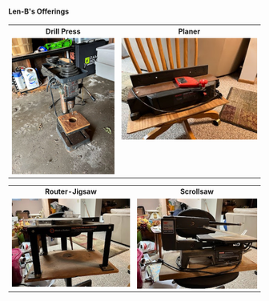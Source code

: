 ####  Len-B's Offerings

<table>
  <tr>
    <th>Drill Press</td>
    <th>Planer</td>
  </tr>
  <tr>
      <td valign="top">
      <a href="./drill-press.jpg">
      <img src="./Thumbnails/drill-press-T.jpg">
      </a>
      </td>
      <td valign="top">
      <a href="./planer.jpg">
      <img src="./Thumbnails/planer-T.jpg">
      </a>
      </td>
  </tr>
 </table>

<table>
  <tr>
    <th>Router-Jigsaw</td>
    <th>Scrollsaw</td>
  </tr>
  <tr>
      <td valign="top">
       <a href="./router-jigsaw.jpg">
      <img src="./Thumbnails/router-jigsaw-T.jpg">
      </a>
      </td>
      <td valign="top">
      <a href="./scrollsaw.jpg">
      <img src="./Thumbnails/scrollsaw-T.jpg">
      </a>
      </td>
  </tr>
 </table>
